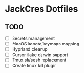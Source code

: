 # JackCres Dotfiles

## TODO
- [ ] Secrets management
- [ ] MacOS kanata/keymaps mapping
- [ ] Hyprland cleanup
- [ ] Cursor flake darwin support
- [ ] Tmux.sh/sesh replacement
- [ ] Create tmux kill plugin

